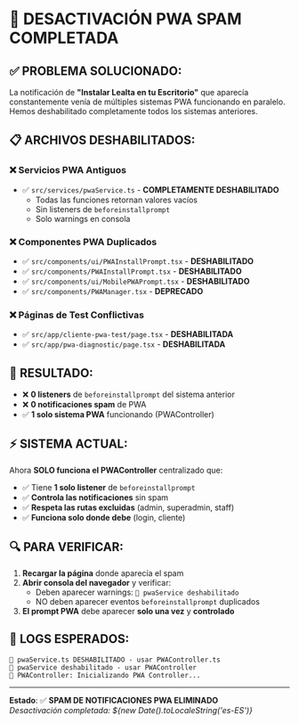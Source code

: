 # 🚨 DESACTIVACIÓN PWA SPAM COMPLETADA

## ✅ **PROBLEMA SOLUCIONADO:**

La notificación de **"Instalar Lealta en tu Escritorio"** que aparecía constantemente venía de múltiples sistemas PWA funcionando en paralelo. Hemos deshabilitado completamente todos los sistemas anteriores.

## 📋 **ARCHIVOS DESHABILITADOS:**

### ❌ **Servicios PWA Antiguos**
- ✅ `src/services/pwaService.ts` - **COMPLETAMENTE DESHABILITADO**
  - Todas las funciones retornan valores vacíos
  - Sin listeners de `beforeinstallprompt`
  - Solo warnings en consola

### ❌ **Componentes PWA Duplicados**
- ✅ `src/components/ui/PWAInstallPrompt.tsx` - **DESHABILITADO**
- ✅ `src/components/PWAInstallPrompt.tsx` - **DESHABILITADO**
- ✅ `src/components/ui/MobilePWAPrompt.tsx` - **DESHABILITADO**
- ✅ `src/components/PWAManager.tsx` - **DEPRECADO**

### ❌ **Páginas de Test Conflictivas**
- ✅ `src/app/cliente-pwa-test/page.tsx` - **DESHABILITADA**
- ✅ `src/app/pwa-diagnostic/page.tsx` - **DESHABILITADA**

## 🎯 **RESULTADO:**

- ❌ **0 listeners** de `beforeinstallprompt` del sistema anterior
- ❌ **0 notificaciones spam** de PWA
- ✅ **1 solo sistema PWA** funcionando (PWAController)

## ⚡ **SISTEMA ACTUAL:**

Ahora **SOLO funciona el PWAController** centralizado que:
- ✅ Tiene **1 solo listener** de `beforeinstallprompt`
- ✅ **Controla las notificaciones** sin spam
- ✅ **Respeta las rutas excluidas** (admin, superadmin, staff)
- ✅ **Funciona solo donde debe** (login, cliente)

## 🔍 **PARA VERIFICAR:**

1. **Recargar la página** donde aparecía el spam
2. **Abrir consola del navegador** y verificar:
   - Deben aparecer warnings: `🚫 pwaService deshabilitado`
   - NO deben aparecer eventos `beforeinstallprompt` duplicados
3. **El prompt PWA** debe aparecer **solo una vez** y **controlado**

## 📝 **LOGS ESPERADOS:**

```
🚨 pwaService.ts DESHABILITADO - usar PWAController.ts
🚫 pwaService deshabilitado - usar PWAController
🎯 PWAController: Inicializando PWA Controller...
```

---

**Estado**: ✅ **SPAM DE NOTIFICACIONES PWA ELIMINADO**  
*Desactivación completada: ${new Date().toLocaleString('es-ES')}*
